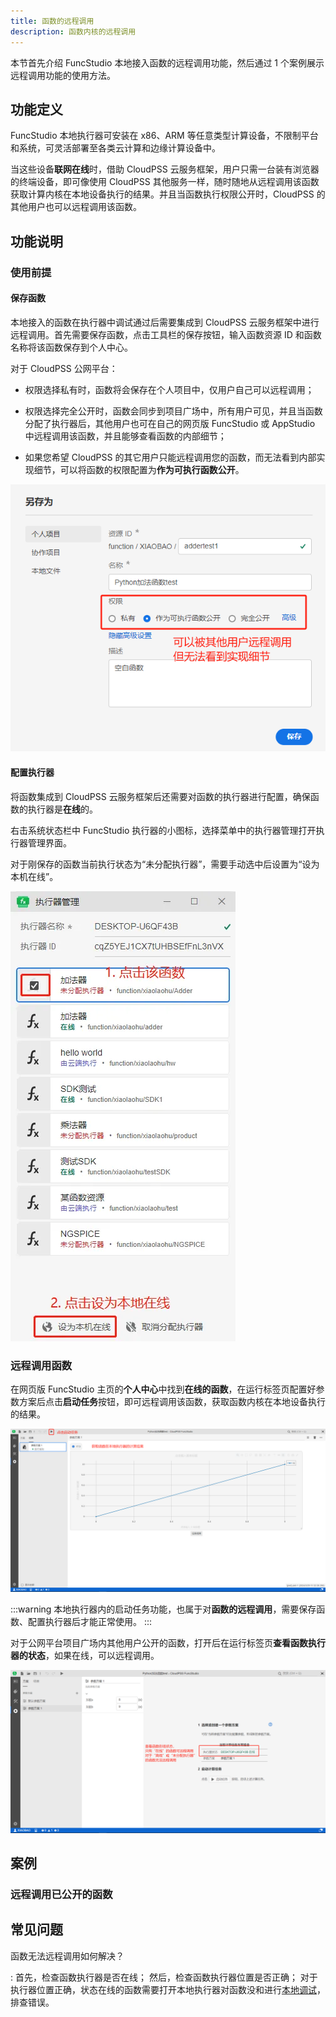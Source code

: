 ```yaml
---
title: 函数的远程调用
description: 函数内核的远程调用
---
```


本节首先介绍 FuncStudio 本地接入函数的远程调用功能，然后通过 1 个案例展示远程调用功能的使用方法。

## 功能定义

FuncStudio 本地执行器可安装在 x86、ARM 等任意类型计算设备，不限制平台和系统，可灵活部署至各类云计算和边缘计算设备中。

当这些设备**联网在线**时，借助 CloudPSS 云服务框架，用户只需一台装有浏览器的终端设备，即可像使用 CloudPSS 其他服务一样，随时随地从远程调用该函数获取计算内核在本地设备执行的结果。并且当函数执行权限公开时，CloudPSS 的其他用户也可以远程调用该函数。

## 功能说明

### 使用前提

#### 保存函数

本地接入的函数在执行器中调试通过后需要集成到 CloudPSS 云服务框架中进行远程调用。首先需要保存函数，点击工具栏的保存按钮，输入函数资源 ID 和函数名称将该函数保存到个人中心。

对于 CloudPSS 公网平台：

- 权限选择私有时，函数将会保存在个人项目中，仅用户自己可以远程调用；

- 权限选择完全公开时，函数会同步到项目广场中，所有用户可见，并且当函数分配了执行器后，其他用户也可在自己的网页版 FuncStudio 或 AppStudio 中远程调用该函数，并且能够查看函数的内部细节；

- 如果您希望 CloudPSS 的其它用户只能远程调用您的函数，而无法看到内部实现细节，可以将函数的权限配置为**作为可执行函数公开**。

![保存函数并设置权限](./1.png)

#### 配置执行器

将函数集成到 CloudPSS 云服务框架后还需要对函数的执行器进行配置，确保函数的执行器是**在线**的。

右击系统状态栏中 FuncStudio 执行器的小图标，选择菜单中的执行器管理打开执行器管理界面。

对于刚保存的函数当前执行状态为“未分配执行器”，需要手动选中后设置为“设为本机在线”。

![配置执行器](./2.png)

### 远程调用函数

在网页版 FuncStudio 主页的**个人中心**中找到**在线的函数**，在运行标签页配置好参数方案后点击**启动任务**按钮，即可远程调用该函数，获取函数内核在本地设备执行的结果。

![远程调用在线的函数](./3.png)

:::warning
本地执行器内的启动任务功能，也属于对**函数的远程调用**，需要保存函数、配置执行器后才能正常使用。
:::

对于公网平台项目广场内其他用户公开的函数，打开后在运行标签页**查看函数执行器的状态**，如果在线，可以远程调用。

![函数状态查看](./4.png)

## 案例

### 远程调用已公开的函数

## 常见问题

函数无法远程调用如何解决？

:   首先，检查函数执行器是否在线；
    然后，检查函数执行器位置是否正确；
    对于执行器位置正确，状态在线的函数需要打开本地执行器对函数没和进行[本地调试](../40-local-debugging/index.md)，排查错误。
